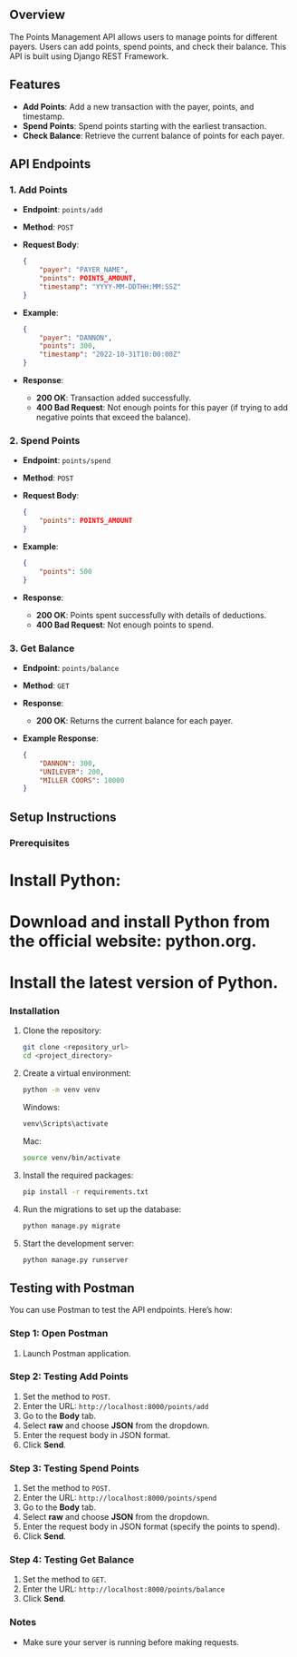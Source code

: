 ## Overview

The Points Management API allows users to manage points for different payers. Users can add points, spend points, and check their balance. This API is built using Django REST Framework.

## Features

- **Add Points**: Add a new transaction with the payer, points, and timestamp.
- **Spend Points**: Spend points starting with the earliest transaction.
- **Check Balance**: Retrieve the current balance of points for each payer.

## API Endpoints

### 1. Add Points
- **Endpoint**: `points/add`
- **Method**: `POST`
- **Request Body**:
  ```json
  {
      "payer": "PAYER_NAME",
      "points": POINTS_AMOUNT,
      "timestamp": "YYYY-MM-DDTHH:MM:SSZ"
  }
  ```

- **Example**:
  ```json
  {
      "payer": "DANNON",
      "points": 300,
      "timestamp": "2022-10-31T10:00:00Z"
  }
  ```

- **Response**:
  - **200 OK**: Transaction added successfully.
  - **400 Bad Request**: Not enough points for this payer (if trying to add negative points that exceed the balance).

### 2. Spend Points
- **Endpoint**: `points/spend`
- **Method**: `POST`
- **Request Body**:
  ```json
  {
      "points": POINTS_AMOUNT
  }
  ```

- **Example**:
  ```json
  {
      "points": 500
  }
  ```

- **Response**:
  - **200 OK**: Points spent successfully with details of deductions.
  - **400 Bad Request**: Not enough points to spend.

### 3. Get Balance
- **Endpoint**: `points/balance`
- **Method**: `GET`
- **Response**:
  - **200 OK**: Returns the current balance for each payer.
  
- **Example Response**:
  ```json
  {
      "DANNON": 300,
      "UNILEVER": 200,
      "MILLER COORS": 10000
  }
  ```

## Setup Instructions

### Prerequisites

# Install Python:

# Download and install Python from the official website: python.org.
# Install the latest version of Python.

### Installation

1. Clone the repository:
   ```bash
   git clone <repository_url>
   cd <project_directory>
   ```

2. Create a virtual environment:
   ```bash
   python -m venv venv
   ```
   Windows:
   ```bash
   venv\Scripts\activate
   ```
   Mac:
   ```bash
   source venv/bin/activate
   ```

3. Install the required packages:
   ```bash
   pip install -r requirements.txt
   ```

4. Run the migrations to set up the database:
   ```bash
   python manage.py migrate
   ```

5. Start the development server:
   ```bash
   python manage.py runserver
   ```

## Testing with Postman

You can use Postman to test the API endpoints. Here’s how:

### Step 1: Open Postman

1. Launch Postman application.

### Step 2: Testing Add Points

1. Set the method to `POST`.
2. Enter the URL: `http://localhost:8000/points/add`
3. Go to the **Body** tab.
4. Select **raw** and choose **JSON** from the dropdown.
5. Enter the request body in JSON format.
6. Click **Send**.

### Step 3: Testing Spend Points

1. Set the method to `POST`.
2. Enter the URL: `http://localhost:8000/points/spend`
3. Go to the **Body** tab.
4. Select **raw** and choose **JSON** from the dropdown.
5. Enter the request body in JSON format (specify the points to spend).
6. Click **Send**.

### Step 4: Testing Get Balance

1. Set the method to `GET`.
2. Enter the URL: `http://localhost:8000/points/balance`
3. Click **Send**.

### Notes

- Make sure your server is running before making requests.